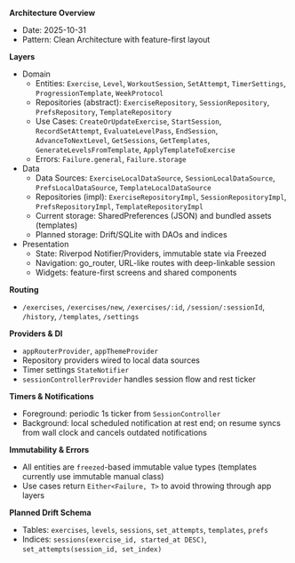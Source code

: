 **Architecture Overview**

- Date: 2025-10-31
- Pattern: Clean Architecture with feature-first layout

**Layers**
- Domain
  - Entities: `Exercise`, `Level`, `WorkoutSession`, `SetAttempt`, `TimerSettings`, `ProgressionTemplate`, `WeekProtocol`
  - Repositories (abstract): `ExerciseRepository`, `SessionRepository`, `PrefsRepository`, `TemplateRepository`
  - Use Cases: `CreateOrUpdateExercise`, `StartSession`, `RecordSetAttempt`, `EvaluateLevelPass`, `EndSession`, `AdvanceToNextLevel`, `GetSessions`, `GetTemplates`, `GenerateLevelsFromTemplate`, `ApplyTemplateToExercise`
  - Errors: `Failure.general`, `Failure.storage`
- Data
  - Data Sources: `ExerciseLocalDataSource`, `SessionLocalDataSource`, `PrefsLocalDataSource`, `TemplateLocalDataSource`
  - Repositories (impl): `ExerciseRepositoryImpl`, `SessionRepositoryImpl`, `PrefsRepositoryImpl`, `TemplateRepositoryImpl`
  - Current storage: SharedPreferences (JSON) and bundled assets (templates)
  - Planned storage: Drift/SQLite with DAOs and indices
- Presentation
  - State: Riverpod Notifier/Providers, immutable state via Freezed
  - Navigation: go_router, URL-like routes with deep-linkable session
  - Widgets: feature-first screens and shared components

**Routing**
- `/exercises`, `/exercises/new`, `/exercises/:id`, `/session/:sessionId`, `/history`, `/templates`, `/settings`

**Providers & DI**
- `appRouterProvider`, `appThemeProvider`
- Repository providers wired to local data sources
- Timer settings `StateNotifier`
- `sessionControllerProvider` handles session flow and rest ticker

**Timers & Notifications**
- Foreground: periodic 1s ticker from `SessionController`
- Background: local scheduled notification at rest end; on resume syncs from wall clock and cancels outdated notifications

**Immutability & Errors**
- All entities are `freezed`-based immutable value types (templates currently use immutable manual class)
- Use cases return `Either<Failure, T>` to avoid throwing through app layers

**Planned Drift Schema**
- Tables: `exercises`, `levels`, `sessions`, `set_attempts`, `templates`, `prefs`
- Indices: `sessions(exercise_id, started_at DESC)`, `set_attempts(session_id, set_index)`

